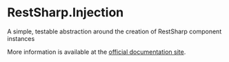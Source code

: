 RestSharp.Injection
===================

A simple, testable abstraction around the creation of RestSharp component instances

More information is available at the [official documentation site](http://thetribe.github.io/RestSharp.Injection/).